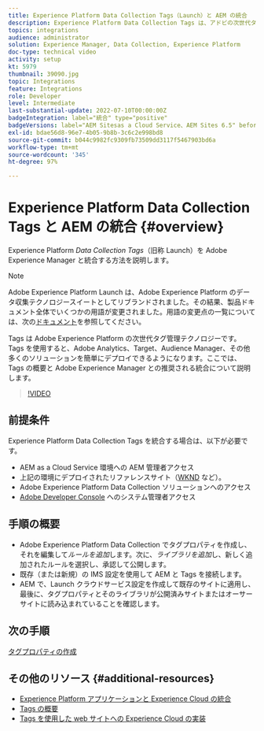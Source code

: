 ```yaml
---
title: Experience Platform Data Collection Tags（Launch）と AEM の統合
description: Experience Platform Data Collection Tags は、アドビの次世代タグ管理ソリューションであり、Adobe Analytics、Target、Audience Manager、その他多くのソリューションをデプロイするための最適な方法です。ここでは、Tags（旧称 Launch）の概要と Adobe Experience Manager との推奨される統合について説明します。
topics: integrations
audience: administrator
solution: Experience Manager, Data Collection, Experience Platform
doc-type: technical video
activity: setup
kt: 5979
thumbnail: 39090.jpg
topic: Integrations
feature: Integrations
role: Developer
level: Intermediate
last-substantial-update: 2022-07-10T00:00:00Z
badgeIntegration: label="統合" type="positive"
badgeVersions: label="AEM Sitesas a Cloud Service、AEM Sites 6.5" before-title="false"
exl-id: bdae56d8-96e7-4b05-9b8b-3c6c2e998bd8
source-git-commit: b044c9982fc9309fb73509dd3117f5467903bd6a
workflow-type: tm+mt
source-wordcount: '345'
ht-degree: 97%

---
```


# Experience Platform Data Collection Tags と AEM の統合 {#overview}

Experience Platform _Data Collection Tags_（旧称 Launch）を Adobe Experience Manager と統合する方法を説明します。

>[!NOTE]
>
>Adobe Experience Platform Launch は、Adobe Experience Platform のデータ収集テクノロジースイートとしてリブランドされました。その結果、製品ドキュメント全体でいくつかの用語が変更されました。用語の変更点の一覧については、次の[ドキュメント](https://experienceleague.adobe.com/docs/experience-platform/tags/term-updates.html?lang=ja)を参照してください。


Tags は Adobe Experience Platform の次世代タグ管理テクノロジーです。Tags を使用すると、Adobe Analytics、Target、Audience Manager、その他多くのソリューションを簡単にデプロイできるようになります。ここでは、Tags の概要と Adobe Experience Manager との推奨される統合について説明します。

>[!VIDEO](https://video.tv.adobe.com/v/3417061?quality=12&learn=on)


## 前提条件

Experience Platform Data Collection Tags を統合する場合は、以下が必要です。

+ AEM as a Cloud Service 環境への AEM 管理者アクセス
+ 上記の環境にデプロイされたリファレンスサイト（[WKND](https://github.com/adobe/aem-guides-wknd) など）。
+ Adobe Experience Platform Data Collection ソリューションへのアクセス
+ [Adobe Developer Console](https://developer.adobe.com/developer-console/) へのシステム管理者アクセス


## 手順の概要

+ Adobe Experience Platform Data Collection でタグプロパティを作成し、それを編集して&#x200B;_ルールを追加_&#x200B;します。次に、_ライブラリを追加_&#x200B;し、新しく追加されたルールを選択し、承認して公開します。
+ 既存（または新規）の IMS 設定を使用して AEM と Tags を接続します。
+ AEM で、Launch クラウドサービス設定を作成して既存のサイトに適用し、最後に、タグプロパティとそのライブラリが公開済みサイトまたはオーサーサイトに読み込まれていることを確認します。

## 次の手順

[タグプロパティの作成](create-tag-property.md)

## その他のリソース {#additional-resources}

+ [Experience Platform アプリケーションと Experience Cloud の統合](https://experienceleague.adobe.com/docs/platform-learn/tutorials/intro-to-platform/integrations-with-experience-cloud-applications.html?lang=ja)
+ [Tags の概要](https://experienceleague.adobe.com/docs/experience-platform/tags/home.html?lang=ja)
+ [Tags を使用した web サイトへの Experience Cloud の実装](https://experienceleague.adobe.com/docs/platform-learn/implement-in-websites/overview.html?lang=ja)
